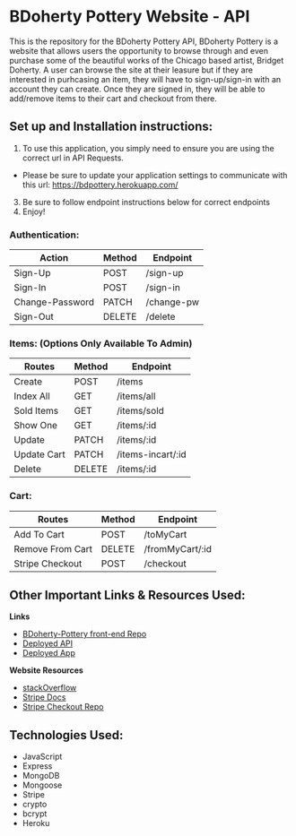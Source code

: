# BDoherty Pottery Website - API

This is the repository for the BDoherty Pottery API, BDoherty Pottery is a website that allows users the opportunity to browse through and even purchase some of the beautiful works of the Chicago based artist, Bridget Doherty. A user can browse the site at their leasure but if they are interested in purhcasing an item, they will have to sign-up/sign-in with an account they can create. Once they are signed in, they will be able to add/remove items to their cart and checkout from there.

## Set up and Installation instructions:
1. To use this application, you simply need to ensure you are using the correct url in API Requests.
  -  Please be sure to update your application settings to communicate with this url:
    https://bdpottery.herokuapp.com/
3. Be sure to follow endpoint instructions below for correct endpoints
4. Enjoy!


### Authentication:
| Action | Method | Endpoint |
| ----------- | ----------- | ----------- |
| Sign-Up | POST | /sign-up
| Sign-In | POST  | /sign-in
| Change-Password |  PATCH | /change-pw
| Sign-Out | DELETE | /delete



### Items: (Options Only Available To Admin)
| Routes | Method | Endpoint |
| ----------- | ----------- | ----------- |
| Create | POST | /items
| Index All | GET | /items/all
| Sold Items | GET | /items/sold
| Show One| GET | /items/:id
| Update | PATCH | /items/:id
| Update Cart| PATCH | /items-incart/:id
| Delete | DELETE | /items/:id



### Cart:
| Routes | Method | Endpoint |
| ----------- | ----------- | ----------- |
| Add To Cart | POST | /toMyCart
| Remove From Cart | DELETE | /fromMyCart/:id
| Stripe Checkout | POST | /checkout

## Other Important Links & Resources Used:
**Links**
- [BDoherty-Pottery front-end Repo](https://github.com/MGubernick/bdoherty-website)
- [Deployed API](https://bd-pottery.herokuapp.com/)
- [Deployed App](https://mgubernick.github.io/bdoherty-website/#/)

**Website Resources**

- [stackOverflow](stackOverflow.com)
- [Stripe Docs](https://stripe.com/docs/payments/checkout/migration)
- [Stripe Checkout Repo](https://github.com/azmenak/react-stripe-checkout)

## Technologies Used:
- JavaScript
- Express
- MongoDB
- Mongoose
- Stripe
- crypto
- bcrypt
- Heroku
